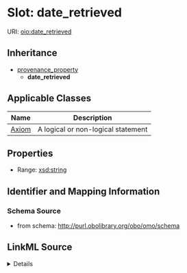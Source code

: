 # Slot: date_retrieved

URI: [oio:date_retrieved](http://www.geneontology.org/formats/oboInOwl#date_retrieved)




## Inheritance

* [provenance_property](provenance_property.md)
    * **date_retrieved**





## Applicable Classes

| Name | Description |
| --- | --- |
[Axiom](Axiom.md) | A logical or non-logical statement






## Properties

* Range: [xsd:string](http://www.w3.org/2001/XMLSchema#string)







## Identifier and Mapping Information







### Schema Source


* from schema: http://purl.obolibrary.org/obo/omo/schema




## LinkML Source

<details>
```yaml
name: date_retrieved
from_schema: http://purl.obolibrary.org/obo/omo/schema
rank: 1000
is_a: provenance_property
slot_uri: oio:date_retrieved
alias: date_retrieved
domain_of:
- Axiom
range: string

```
</details>